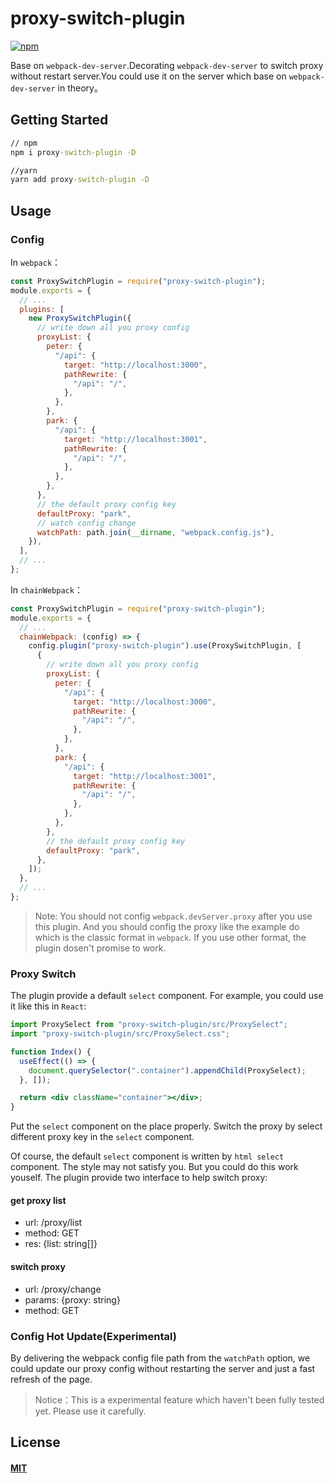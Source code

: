 # proxy-switch-plugin

[![npm][npm]][npm-url]

Base on `webpack-dev-server`.Decorating `webpack-dev-server` to switch proxy without restart server.You could use it on the server which base on `webpack-dev-server` in theory。

## Getting Started

```cmd
// npm
npm i proxy-switch-plugin -D

//yarn
yarn add proxy-switch-plugin -D
```

## Usage

### Config

In `webpack`：

```javascript
const ProxySwitchPlugin = require("proxy-switch-plugin");
module.exports = {
  // ...
  plugins: [
    new ProxySwitchPlugin({
      // write down all you proxy config
      proxyList: {
        peter: {
          "/api": {
            target: "http://localhost:3000",
            pathRewrite: {
              "/api": "/",
            },
          },
        },
        park: {
          "/api": {
            target: "http://localhost:3001",
            pathRewrite: {
              "/api": "/",
            },
          },
        },
      },
      // the default proxy config key
      defaultProxy: "park",
      // watch config change
      watchPath: path.join(__dirname, "webpack.config.js"),
    }),
  ],
  // ...
};
```

In `chainWebpack`：

```javascript
const ProxySwitchPlugin = require("proxy-switch-plugin");
module.exports = {
  // ...
  chainWebpack: (config) => {
    config.plugin("proxy-switch-plugin").use(ProxySwitchPlugin, [
      {
        // write down all you proxy config
        proxyList: {
          peter: {
            "/api": {
              target: "http://localhost:3000",
              pathRewrite: {
                "/api": "/",
              },
            },
          },
          park: {
            "/api": {
              target: "http://localhost:3001",
              pathRewrite: {
                "/api": "/",
              },
            },
          },
        },
        // the default proxy config key
        defaultProxy: "park",
      },
    ]);
  },
  // ...
};
```

> Note: You should not config `webpack.devServer.proxy` after you use this plugin. And you should config the proxy like the example do which is the classic format in `webpack`. If you use other format, the plugin dosen't promise to work.

### Proxy Switch

The plugin provide a default `select` component. For example, you could use it like this in `React`:

```jsx
import ProxySelect from "proxy-switch-plugin/src/ProxySelect";
import "proxy-switch-plugin/src/ProxySelect.css";

function Index() {
  useEffect(() => {
    document.querySelector(".container").appendChild(ProxySelect);
  }, []);

  return <div className="container"></div>;
}
```

Put the `select` component on the place properly. Switch the proxy by select different proxy key in the `select` component.

Of course, the default `select` component is written by `html select` component. The style may not satisfy you. But you could do this work youself. The plugin provide two interface to help switch proxy:

#### get proxy list

- url: /proxy/list
- method: GET
- res: {list: string[]}

#### switch proxy

- url: /proxy/change
- params: {proxy: string}
- method: GET

### Config Hot Update(Experimental)

By delivering the webpack config file path from the `watchPath` option, we could update our proxy config without restarting the server and just a fast refresh of the page.

> Notice：This is a experimental feature which haven't been fully tested yet. Please use it carefully.

## License

#### [MIT](./LICENSE)

[npm]: https://img.shields.io/npm/v/proxy-switch-plugin.svg
[npm-url]: https://www.npmjs.com/package/proxy-switch-plugin
